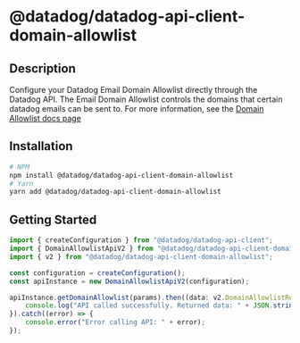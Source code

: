 # @datadog/datadog-api-client-domain-allowlist

## Description

Configure your Datadog Email Domain Allowlist directly through the Datadog API.
The Email Domain Allowlist controls the domains that certain datadog emails can be sent to.
For more information, see the [Domain Allowlist docs page](https://docs.datadoghq.com/account_management/org_settings/domain_allowlist)

## Installation

```sh
# NPM
npm install @datadog/datadog-api-client-domain-allowlist
# Yarn
yarn add @datadog/datadog-api-client-domain-allowlist
```

## Getting Started
```ts
import { createConfiguration } from "@datadog/datadog-api-client";
import { DomainAllowlistApiV2 } from "@datadog/datadog-api-client-domain-allowlist";
import { v2 } from "@datadog/datadog-api-client-domain-allowlist";

const configuration = createConfiguration();
const apiInstance = new DomainAllowlistApiV2(configuration);

apiInstance.getDomainAllowlist(params).then((data: v2.DomainAllowlistResponse) => {
    console.log("API called successfully. Returned data: " + JSON.stringify(data));
}).catch((error) => {
    console.error("Error calling API: " + error);
});
```